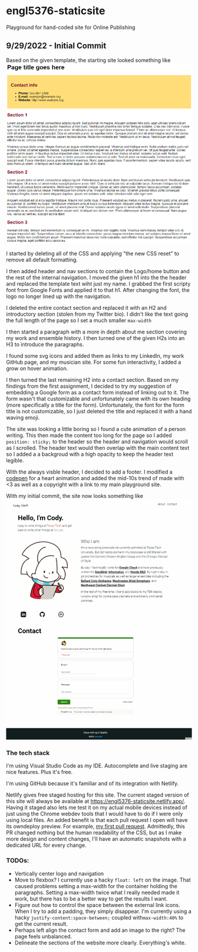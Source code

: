 # engl5376-staticsite
Playground for hand-coded site for Online Publishing

## 9/29/2022 - Initial Commit

Based on the given template, the starting site looked something like ![starting point](/img/start.png)

I started by deleting all of the CSS and applying "the new CSS reset" to remove all default formatting.

I then added header and nav sections to contain the Logo/home button and the rest of the internal navigation. I moved the given h1 into the the header and replaced the template text wiht just my name. I grabbed the first scripty font from Google Fonts and applied it to that h1. After changing the font, the logo no longer lined up with the navigation.

I deleted the entire contact section and replaced it with an H2 and introductory section (stolen from my Twitter bio). I didn't like the text going the full length of the page so I set a much smaller `max-width`

I then started a paragraph with a more in depth about me section covering my work and ensemble history. I then turned one of the given H2s into an H3 to introduce the paragraphs.

I found some svg icons and added them as links to my LinkedIn, my work GitHub page, and my musician site. For some fun interactivity, I added a grow on hover animation.

I then turned the last remaining H2 into a contact section. Based on my findings from the first assignment, I decided to try my suggestion of embedding a Google form as a contact form instead of linking out to it. The form wasn't that customizable and unfortunately came with its own heading (more specifically a title for the form). Unfortunately, the font for the form title is not customizable, so I just deleted the title and replaced it with a hand waving emoji.

The site was looking a little boring so I found a cute animation of a person writing. This then made the content too long for the page so I added `position: sticky;` to the header so the header and navigation would scroll as I scrolled. The header text would then overlap with the main content text so I added a a backgroud with a high opacity to keep the header text legible.

With the always visble header, I decided to add a footer. I modified a [codepen](https://codepen.io/mfritsch) for a heart animation and added the mid-10s trend of made with <3 as well as a copyright with a link to my main playground site.

With my initial commit, the site now looks something like ![initial commit](/img/initial-commit.gif)

### The tech stack

I'm using Visual Studio Code as my IDE. Autocomplete and live staging are nice features. Plus it's free.

I'm using GitHub because it's familiar and of its integration with Netlify.

Netlify gives free staged hosting for this site. The current staged version of this site will always be available at https://engl5376-staticsite.netlify.app/. Having it staged also lets me test it on my actual mobile devices instead of just using the Chrome webdev tools that I would have to do if I were only using local files. An added benefit is that each pull request I open will have its owndeploy preview. For example, [my first pull request](https://github.com/codyjtclark/engl5376-staticsite/pull/1). Admittedly, this PR changed nothing but the human readability of the CSS, but as I make more design and content changes, I'll have an automatic snapshots with a dedicated URL for every change.

### TODOs:
- Vertically center logo and navigation
- Move to flexbox? I currently use a hacky `float: left` on the image. That caused problems setting a max-width for the container holding the paragraphs. Setting a max-width twice what I really needed made it work, but there has to be a better way to get the results I want.
- Figure out how to control the space between the external link icons. When I try to add a padding, they simply disappear. I'm currently using a hacky `justify-content:space-between;` coupled with`max-width:40%` to get the current result.
- Perhaps left align the contact form and add an image to the right? The page feels unbalanced.
- Delineate the sections of the website more clearly. Everything's white.
